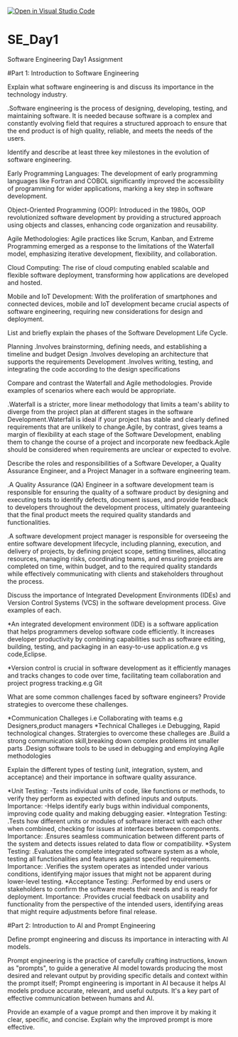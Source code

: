 [![Open in Visual Studio Code](https://classroom.github.com/assets/open-in-vscode-2e0aaae1b6195c2367325f4f02e2d04e9abb55f0b24a779b69b11b9e10269abc.svg)](https://classroom.github.com/online_ide?assignment_repo_id=18367592&assignment_repo_type=AssignmentRepo)
# SE_Day1
Software Engineering Day1 Assignment

#Part 1: Introduction to Software Engineering

Explain what software engineering is and discuss its importance in the technology industry.

.Software engineering is the process of designing, developing, testing, and maintaining software. It is needed because software is a complex and constantly evolving field that requires a structured approach to ensure that the end product is of high quality, reliable, and meets the needs of the users.


Identify and describe at least three key milestones in the evolution of software engineering.

Early Programming Languages:
The development of early programming languages like Fortran and COBOL significantly improved the accessibility of programming for wider applications, marking a key step in software development.

Object-Oriented Programming (OOP):
Introduced in the 1980s, OOP revolutionized software development by providing a structured approach using objects and classes, enhancing code organization and reusability. 

Agile Methodologies:
Agile practices like Scrum, Kanban, and Extreme Programming emerged as a response to the limitations of the Waterfall model, emphasizing iterative development, flexibility, and collaboration. 

Cloud Computing:
The rise of cloud computing enabled scalable and flexible software deployment, transforming how applications are developed and hosted. 

Mobile and IoT Development:
With the proliferation of smartphones and connected devices, mobile and IoT development became crucial aspects of software engineering, requiring new considerations for design and deployment. 


List and briefly explain the phases of the Software Development Life Cycle.

Planning
.Involves brainstorming, defining needs, and establishing a timeline and budget
Design
.Involves developing an architecture that supports the requirements 
Development
.Involves writing, testing, and integrating the code according to the design specifications


Compare and contrast the Waterfall and Agile methodologies. Provide examples of scenarios where each would be appropriate.

.Waterfall is a stricter, more linear methodology that limits a team's ability to diverge from the project plan at different stages in the software Development.Waterfall is ideal if your project has stable and clearly defined requirements that are unlikely to change.Agile, by contrast, gives teams a margin of flexibility at each stage of the Software Development, enabling them to change the course of a project and incorporate new feedback.Agile should be considered when requirements are unclear or expected to evolve.


Describe the roles and responsibilities of a Software Developer, a Quality Assurance Engineer, and a Project Manager in a software engineering team.

.A Quality Assurance (QA) Engineer in a software development team is responsible for ensuring the quality of a software product by designing and executing tests to identify defects, document issues, and provide feedback to developers throughout the development process, ultimately guaranteeing that the final product meets the required quality standards and functionalities. 

.A software development project manager is responsible for overseeing the entire software development lifecycle, including planning, execution, and delivery of projects, by defining project scope, setting timelines, allocating resources, managing risks, coordinating teams, and ensuring projects are completed on time, within budget, and to the required quality standards while effectively communicating with clients and stakeholders throughout the process. 



Discuss the importance of Integrated Development Environments (IDEs) and Version Control Systems (VCS) in the software development process. Give examples of each.

*An integrated development environment (IDE) is a software application that helps programmers develop software code efficiently. It increases developer productivity by combining capabilities such as software editing, building, testing, and packaging in an easy-to-use application.e.g vs code,Eclipse.

*Version control is crucial in software development as it efficiently manages and tracks changes to code over time, facilitating team collaboration and project progress tracking.e.g Git


What are some common challenges faced by software engineers? Provide strategies to overcome these challenges.

*Communication Challeges i.e Collaborating with teams e.g Designers,product managers
*Technical Challeges i.e Debugging, Rapid technological changes.
Stratergies to overcome these challeges are
.Build a strong communication skill,breaking down complex problems int smaller parts
.Design software tools to be used in debugging and employing Agile methodologies



Explain the different types of testing (unit, integration, system, and acceptance) and their importance in software quality assurance.

*Unit Testing:
-Tests individual units of code, like functions or methods, to verify they perform as expected with defined inputs and outputs. 
Importance:
-Helps identify early bugs within individual components, improving code quality and making debugging easier. 
*Integration Testing:
.Tests how different units or modules of software interact with each other when combined, checking for issues at interfaces between components.
Importance:
.Ensures seamless communication between different parts of the system and detects issues related to data flow or compatibility. 
*System Testing:
.Evaluates the complete integrated software system as a whole, testing all functionalities and features against specified requirements.
Importance:
.Verifies the system operates as intended under various conditions, identifying major issues that might not be apparent during lower-level testing. 
*Acceptance Testing:
.Performed by end users or stakeholders to confirm the software meets their needs and is ready for deployment. 
Importance:
.Provides crucial feedback on usability and functionality from the perspective of the intended users, identifying areas that might require adjustments before final release. 




#Part 2: Introduction to AI and Prompt Engineering


Define prompt engineering and discuss its importance in interacting with AI models.

Prompt engineering is the practice of carefully crafting instructions, known as "prompts", to guide a generative AI model towards producing the most desired and relevant output by providing specific details and context within the prompt itself;
Prompt engineering is important in AI because it helps AI models produce accurate, relevant, and useful outputs. It's a key part of effective communication between humans and AI. 




Provide an example of a vague prompt and then improve it by making it clear, specific, and concise. Explain why the improved prompt is more effective.
